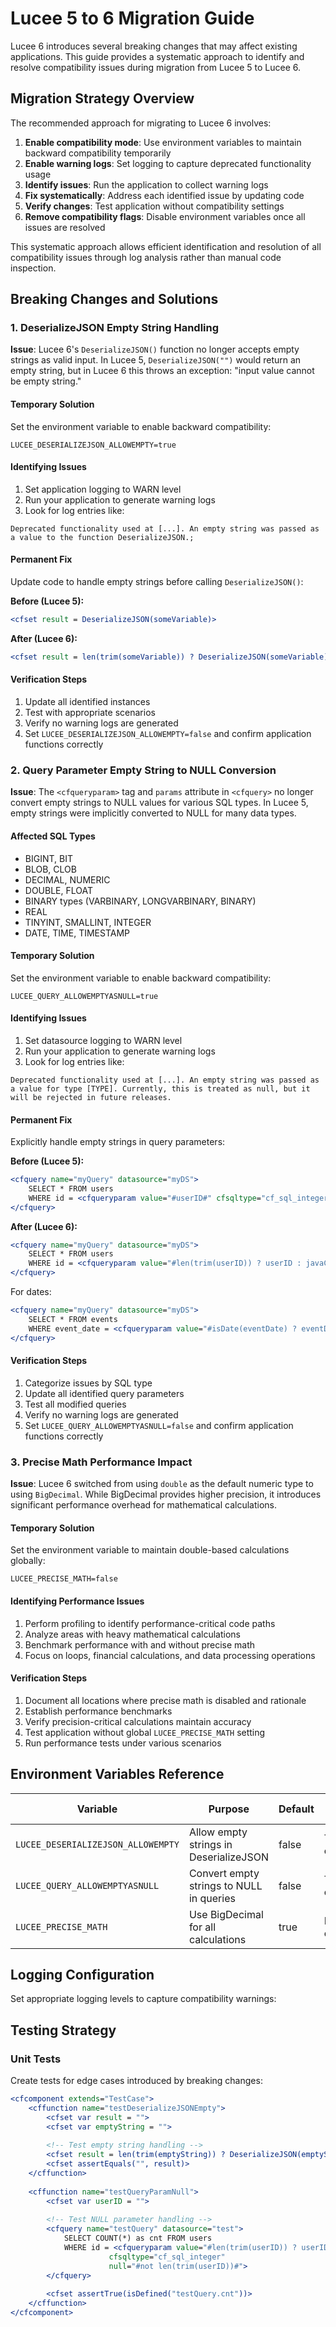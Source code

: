 <!--
{
  "title": "Lucee 5 to 6 Migration Guide",
  "id": "lucee-5-to-6-migration-guide",
  "categories": ["migration", "lucee"],
  "since": "6.0",
  "description": "Comprehensive guide for migrating from Lucee 5 to Lucee 6, addressing breaking changes and compatibility issues",
  "keywords": [
    "Migration",
    "Lucee 5",
    "Lucee 6",
    "Breaking Changes",
    "Compatibility",
    "DeserializeJSON",
    "Query Parameters",
    "Precise Math"
  ]
}
-->

# Lucee 5 to 6 Migration Guide

Lucee 6 introduces several breaking changes that may affect existing applications. This guide provides a systematic approach to identify and resolve compatibility issues during migration from Lucee 5 to Lucee 6.

## Migration Strategy Overview

The recommended approach for migrating to Lucee 6 involves:

1. **Enable compatibility mode**: Use environment variables to maintain backward compatibility temporarily
2. **Enable warning logs**: Set logging to capture deprecated functionality usage
3. **Identify issues**: Run the application to collect warning logs
4. **Fix systematically**: Address each identified issue by updating code
5. **Verify changes**: Test application without compatibility settings
6. **Remove compatibility flags**: Disable environment variables once all issues are resolved

This systematic approach allows efficient identification and resolution of all compatibility issues through log analysis rather than manual code inspection.

## Breaking Changes and Solutions

### 1. DeserializeJSON Empty String Handling

**Issue**: Lucee 6's `DeserializeJSON()` function no longer accepts empty strings as valid input. In Lucee 5, `DeserializeJSON("")` would return an empty string, but in Lucee 6 this throws an exception: "input value cannot be empty string."

#### Temporary Solution

Set the environment variable to enable backward compatibility:
```
LUCEE_DESERIALIZEJSON_ALLOWEMPTY=true
```

#### Identifying Issues

1. Set application logging to WARN level
2. Run your application to generate warning logs
3. Look for log entries like:
```
Deprecated functionality used at [...]. An empty string was passed as a value to the function DeserializeJSON.;
```

#### Permanent Fix

Update code to handle empty strings before calling `DeserializeJSON()`:

**Before (Lucee 5):**
```cfml
<cfset result = DeserializeJSON(someVariable)>
```

**After (Lucee 6):**
```cfml
<cfset result = len(trim(someVariable)) ? DeserializeJSON(someVariable) : "">
```

#### Verification Steps

1. Update all identified instances
2. Test with appropriate scenarios
3. Verify no warning logs are generated
4. Set `LUCEE_DESERIALIZEJSON_ALLOWEMPTY=false` and confirm application functions correctly

### 2. Query Parameter Empty String to NULL Conversion

**Issue**: The `<cfqueryparam>` tag and `params` attribute in `<cfquery>` no longer convert empty strings to NULL values for various SQL types. In Lucee 5, empty strings were implicitly converted to NULL for many data types.

#### Affected SQL Types

- BIGINT, BIT
- BLOB, CLOB
- DECIMAL, NUMERIC
- DOUBLE, FLOAT
- BINARY types (VARBINARY, LONGVARBINARY, BINARY)
- REAL
- TINYINT, SMALLINT, INTEGER
- DATE, TIME, TIMESTAMP

#### Temporary Solution

Set the environment variable to enable backward compatibility:
```
LUCEE_QUERY_ALLOWEMPTYASNULL=true
```

#### Identifying Issues

1. Set datasource logging to WARN level
2. Run your application to generate warning logs
3. Look for log entries like:
```
Deprecated functionality used at [...]. An empty string was passed as a value for type [TYPE]. Currently, this is treated as null, but it will be rejected in future releases.
```

#### Permanent Fix

Explicitly handle empty strings in query parameters:

**Before (Lucee 5):**
```cfml
<cfquery name="myQuery" datasource="myDS">
    SELECT * FROM users 
    WHERE id = <cfqueryparam value="#userID#" cfsqltype="cf_sql_integer">
</cfquery>
```

**After (Lucee 6):**
```cfml
<cfquery name="myQuery" datasource="myDS">
    SELECT * FROM users 
    WHERE id = <cfqueryparam value="#len(trim(userID)) ? userID : javaCast('null', '')#" cfsqltype="cf_sql_integer" null="#not len(trim(userID))#">
</cfquery>
```

For dates:
```cfml
<cfquery name="myQuery" datasource="myDS">
    SELECT * FROM events 
    WHERE event_date = <cfqueryparam value="#isDate(eventDate) ? eventDate : javaCast('null', '')#" cfsqltype="cf_sql_timestamp" null="#not isDate(eventDate)#">
</cfquery>
```

#### Verification Steps

1. Categorize issues by SQL type
2. Update all identified query parameters
3. Test all modified queries
4. Verify no warning logs are generated
5. Set `LUCEE_QUERY_ALLOWEMPTYASNULL=false` and confirm application functions correctly

### 3. Precise Math Performance Impact

**Issue**: Lucee 6 switched from using `double` as the default numeric type to using `BigDecimal`. While BigDecimal provides higher precision, it introduces significant performance overhead for mathematical calculations.

#### Temporary Solution

Set the environment variable to maintain double-based calculations globally:
```
LUCEE_PRECISE_MATH=false
```

#### Identifying Performance Issues

1. Perform profiling to identify performance-critical code paths
2. Analyze areas with heavy mathematical calculations
3. Benchmark performance with and without precise math
4. Focus on loops, financial calculations, and data processing operations


#### Verification Steps

1. Document all locations where precise math is disabled and rationale
2. Establish performance benchmarks
3. Verify precision-critical calculations maintain accuracy
4. Test application without global `LUCEE_PRECISE_MATH` setting
5. Run performance tests under various scenarios


## Environment Variables Reference

| Variable | Purpose | Default | Migration Phase |
|----------|---------|---------|-----------------|
| `LUCEE_DESERIALIZEJSON_ALLOWEMPTY` | Allow empty strings in DeserializeJSON | false | Temporary compatibility |
| `LUCEE_QUERY_ALLOWEMPTYASNULL` | Convert empty strings to NULL in queries | false | Temporary compatibility |
| `LUCEE_PRECISE_MATH` | Use BigDecimal for all calculations | true | Performance optimization |

## Logging Configuration

Set appropriate logging levels to capture compatibility warnings:


## Testing Strategy

### Unit Tests

Create tests for edge cases introduced by breaking changes:

```cfml
<cfcomponent extends="TestCase">
    <cffunction name="testDeserializeJSONEmpty">
        <cfset var result = "">
        <cfset var emptyString = "">
        
        <!-- Test empty string handling -->
        <cfset result = len(trim(emptyString)) ? DeserializeJSON(emptyString) : "">
        <cfset assertEquals("", result)>
    </cffunction>
    
    <cffunction name="testQueryParamNull">
        <cfset var userID = "">
        
        <!-- Test NULL parameter handling -->
        <cfquery name="testQuery" datasource="test">
            SELECT COUNT(*) as cnt FROM users 
            WHERE id = <cfqueryparam value="#len(trim(userID)) ? userID : javaCast('null', '')#" 
                      cfsqltype="cf_sql_integer" 
                      null="#not len(trim(userID))#">
        </cfquery>
        
        <cfset assertTrue(isDefined("testQuery.cnt"))>
    </cffunction>
</cfcomponent>
```